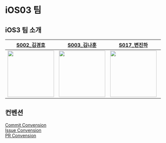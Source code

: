 # iOS03 팀

## iOS3 팀 소개 
|[S002_김경호](https://github.com/ykm989)|[S003_김나훈](https://github.com/KimNahun)|[S017_변진하](https://github.com/Byeonjinha) |[J075_송호선](https://github.com/nossoh98)|[J120_이지훈](https://github.com/jijihuny)|
|:-:|:-:|:-:|:-:|:-:|
|<img src="https://avatars.githubusercontent.com/u/37203016?v=4" width=150>|<img src="https://avatars.githubusercontent.com/u/118811606?v=4" width=150>|<img src="https://avatars.githubusercontent.com/u/87685946?v=4" width=150>|<img src="https://avatars.githubusercontent.com/u/90089657?v=4" width=150>|<img src="https://avatars.githubusercontent.com/u/112816117?v=4" width=150>|

## 컨벤션

[Commit Convension](https://lake-paneer-8b4.notion.site/Commit-Convension-2693298b819a412cba13e59c33e59193?pvs=4)  
[Issue Convension](https://lake-paneer-8b4.notion.site/Issue-Convension-a3a860f0988346e3b7b49ac9068bb7ef?pvs=4)  
[PR Convension](https://lake-paneer-8b4.notion.site/PR-Convension-d611687c8b3c467e819b1a90aa227324?pvs=4)
